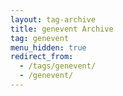 ```yaml
---
layout: tag-archive
title: genevent Archive
tag: genevent
menu_hidden: true
redirect_from:
  - /tags/genevent/
  - /genevent/
---
```

